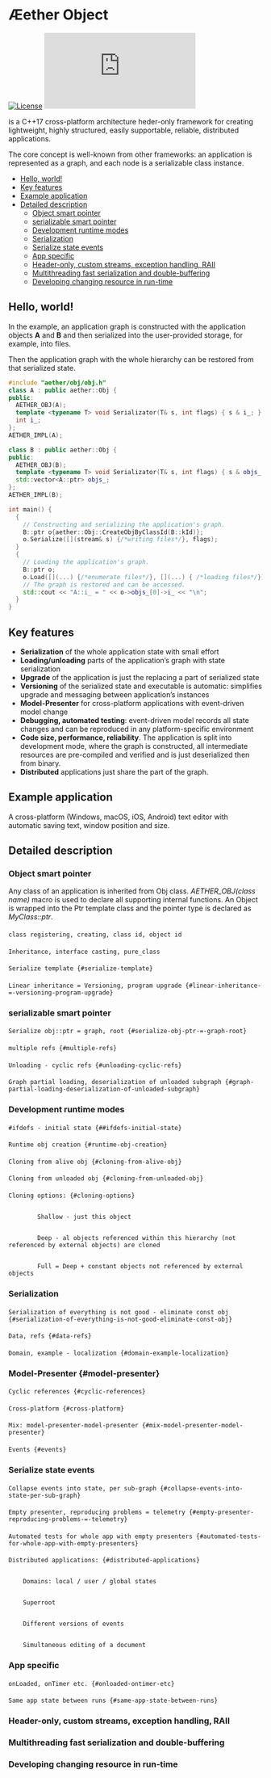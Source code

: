 # Æether Object
[![License](https://img.shields.io/badge/License-Apache%202.0-blue.svg)](https://opensource.org/licenses/Apache-2.0)
![GitHub file size in bytes](https://img.shields.io/github/size/aethernet-io/obj/blob/master/aether/obj/obj.h)

is a C++17 cross-platform architecture heder-only framework for creating lightweight, highly structured, easily supportable, reliable, distributed applications.

The core concept is well-known from other frameworks: an application is represented as a graph, and each node is a serializable class instance.


- [Hello, world!](#hello-world)
- [Key features](#key-features)
- [Example application](#example-application)
- [Detailed description](#detailed-description)
  - [Object smart pointer](#object-smart-pointer)
  - [serializable smart pointer](#serializable-smart-pointer)
  - [Development runtime modes](#development-runtime-modes)
  - [Serialization](#serialization)
  - [Serialize state events](#serialize-state-events)
  - [App specific](#app-specific)
  - [Header-only, custom streams, exception handling, RAII](#header-only-custom-streams-exception-handling-raii)
  - [Multithreading fast serialization and double-buffering](#multithreading-fast-serialization-and-double-buffering)
  - [Developing changing resource in run-time](#developing-changing-resource-in-run-time)



## Hello, world!

In the example, an application graph is constructed with the application objects **A** and **B** and then serialized into the user-provided storage, for example, into files.

Then the application graph with the whole hierarchy can be restored from that serialized state.


```cpp
#include "aether/obj/obj.h"
class A : public aether::Obj {
public:
  AETHER_OBJ(A);
  template <typename T> void Serializator(T& s, int flags) { s & i_; }
  int i_;
};
AETHER_IMPL(A);

class B : public aether::Obj {
public:
  AETHER_OBJ(B);
  template <typename T> void Serializator(T& s, int flags) { s & objs_; }
  std::vector<A::ptr> objs_;
};
AETHER_IMPL(B);

int main() {
  {
    // Constructing and serializing the application's graph.
    B::ptr o{aether::Obj::CreateObjByClassId(B::kId)};
    o.Serialize([](stream& s) {/*writing files*/}, flags);
  }
  {
    // Loading the application's graph.
    B::ptr o;
    o.Load([](...) {/*enumerate files*/}, [](...) { /*loading files*/});
    // The graph is restored and can be accessed.
    std::cout << "A::i_ = " << o->objs_[0]->i_ << "\n";
  }
}
```



## Key features



*   **Serialization** of the whole application state with small effort
*   **Loading/unloading** parts of the application’s graph with state serialization
*   **Upgrade** of the application is just the replacing a part of serialized state
*   **Versioning** of the serialized state and executable is automatic: simplifies upgrade and messaging between application’s instances
*   **Model-Presenter** for cross-platform applications with event-driven model change
*   **Debugging, automated testing**: event-driven model records all state changes and can be reproduced in any platform-specific environment
*   **Code size, performance, reliability**. The application is split into development mode, where the graph is constructed, all intermediate resources are pre-compiled and verified and is just deserialized then from binary.
*   **Distributed** applications just share the part of the graph.


## Example application

A cross-platform (Windows, macOS, iOS, Android) text editor with automatic saving text, window position and size.


## Detailed description


### Object smart pointer
Any class of an application is inherited from Obj class. *AETHER_OBJ(class name)* macro is used to declare all supporting internal functions. An Object is wrapped into the Ptr<T> template class and the pointer type is declared as *MyClass::ptr*.

#### 
    class registering, creating, class id, object id


#### 
    Inheritance, interface casting, pure_class


#### 
    Serialize template {#serialize-template}


#### 
    Linear inheritance = Versioning, program upgrade {#linear-inheritance-=-versioning-program-upgrade}


### serializable smart pointer


#### 
    Serialize obj::ptr = graph, root {#serialize-obj-ptr-=-graph-root}


#### 
    multiple refs {#multiple-refs}


#### 
    Unloading - cyclic refs {#unloading-cyclic-refs}


#### 
    Graph partial loading, deserialization of unloaded subgraph {#graph-partial-loading-deserialization-of-unloaded-subgraph}


### Development runtime modes


#### 
    #ifdefs - initial state {##ifdefs-initial-state}


#### 
    Runtime obj creation {#runtime-obj-creation}


#### 
    Cloning from alive obj {#cloning-from-alive-obj}


#### 
    Cloning from unloaded obj {#cloning-from-unloaded-obj}


#### 
    Cloning options: {#cloning-options}


            Shallow - just this object


            Deep - al objects referenced within this hierarchy (not referenced by external objects) are cloned


            Full = Deep + constant objects not referenced by external objects


### Serialization


#### 
    Serialization of everything is not good - eliminate const obj {#serialization-of-everything-is-not-good-eliminate-const-obj}


#### 
    Data, refs {#data-refs}


#### 
    Domain, example - localization {#domain-example-localization}


### Model-Presenter {#model-presenter}


#### 
    Cyclic references {#cyclic-references}


#### 
    Cross-platform {#cross-platform}


#### 
    Mix: model-presenter-model-presenter {#mix-model-presenter-model-presenter}


#### 
    Events {#events}


### Serialize state events


#### 
    Collapse events into state, per sub-graph {#collapse-events-into-state-per-sub-graph}


#### 
    Empty presenter, reproducing problems = telemetry {#empty-presenter-reproducing-problems-=-telemetry}


#### 
    Automated tests for whole app with empty presenters {#automated-tests-for-whole-app-with-empty-presenters}


#### 
    Distributed applications: {#distributed-applications}


        Domains: local / user / global states


        Superroot


        Different versions of events


        Simultaneous editing of a document


### App specific


#### 
    onLoaded, onTimer etc. {#onloaded-ontimer-etc}


#### 
    Same app state between runs {#same-app-state-between-runs}


### Header-only, custom streams, exception handling, RAII


### Multithreading fast serialization and double-buffering


### Developing changing resource in run-time
